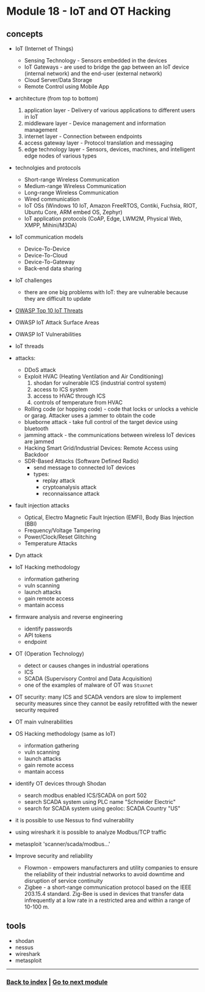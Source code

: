# Module 18 - IoT and OT Hacking

## concepts
- IoT (Internet of Things)
    - Sensing Technology - Sensors embedded in the devices
    - IoT Gateways - are used to bridge the gap between an IoT device (internal network) and the end-user (external network)
    - Cloud Server/Data Storage
    - Remote Control using Mobile App
- architecture (from top to bottom)
    1. application layer - Delivery of various applications to different users in IoT
    2. middleware layer - Device management and information management 
    3. internet layer - Connection between endpoints
    4. access gateway layer - Protocol translation and messaging
    5. edge technology layer - Sensors, devices, machines, and intelligent edge nodes of various types
- technolgies and protocols
    - Short-range Wireless Communication
    - Medium-range Wireless Communication
    - Long-range Wireless Communication
    - Wired communication
    - IoT OSs (Windows 10 IoT, Amazon FreeRTOS, Contiki, Fuchsia, RIOT, Ubuntu Core, ARM embed OS, Zephyr)
    - IoT application protocols (CoAP, Edge, LWM2M, Physical Web, XMPP, Mihini/M3DA)
- IoT communication models
    - Device-To-Device
    - Device-To-Cloud
    - Device-To-Gateway
    - Back-end data sharing
- IoT challenges
    - there are one big problems with IoT: they are vulnerable because they are difficult to update
- [OWASP Top 10 IoT Threats](https://wiki.owasp.org/index.php/OWASP_Internet_of_Things_Project#tab=IoT_Top_10)
- OWASP IoT Attack Surface Areas
- OWASP IoT Vulnerabilities
- IoT threads
- attacks:
    - DDoS attack
    - Exploit HVAC (Heating Ventilation and Air Conditioning)
        1. shodan for vulnerable ICS (industrial control system)
        2. access to ICS system
        3. access to HVAC through ICS
        4. controls of temperature from HVAC
    - Rolling code (or hopping code) - code that locks or unlocks a vehicle or garag. Attacker uses a jammer to obtain the code
    - blueborne attack - take full control of the target device using bluetooth
    - jamming attack - the communications between wireless IoT devices are jammed
    - Hacking Smart Grid/Industrial Devices: Remote Access using Backdoor
    - SDR-Based Attacks (Software Defined Radio)
        - send message to connected IoT devices
        - types:
            - replay attack
            - cryptoanalysis attack
            - reconnaissance attack
- fault injection attacks
    - Optical, Electro Magnetic Fault Injection (EMFI), Body Bias Injection (BBI) 
    - Frequency/Voltage Tampering
    - Power/Clock/Reset Glitching
    - Temperature Attacks
- Dyn attack

- IoT Hacking methodology
    - information gathering
    - vuln scanning
    - launch attacks
    - gain remote access
    - mantain access
- firmware analysis and reverse engineering
    - identify passwords
    - API tokens
    - endpoint
- OT (Operation Technology)
    - detect or causes changes in industrial operations
    - ICS
    - SCADA (Supervisory Control and Data Acquisition)
    - one of the examples of malware of OT was `Stuxnet`
- OT security: many ICS and SCADA vendors are slow to implement security measures since they cannot be easily retrofitted with the newer security required
- OT main vulnerabilities
- OS Hacking methodology (same as IoT)
    - information gathering
    - vuln scanning
    - launch attacks
    - gain remote access
    - mantain access
- identify OT devices through Shodan
    - search modbus enabled ICS/SCADA on port 502
    - search SCADA system using PLC name "Schneider Electric"
    - search for SCADA system using geoloc: SCADA Country "US"
- it is possible to use Nessus to find vulnerability
- using wireshark it is possible to analyze Modbus/TCP traffic
- metasploit 'scanner/scada/modbus...'
- Improve security and reliability 
    - Flowmon - empowers manufacturers and utility companies to ensure the reliability of their industrial networks to avoid downtime and disruption of service continuity
    - Zigbee - a short-range communication protocol based on the IEEE 203.15.4 standard. Zig-Bee is used in devices that transfer data infrequently at a low rate in a restricted area and within a range of 10-100 m.
## tools
- shodan
- nessus
- wireshark
- metasploit

---
### [Back to index](../README.md) | [Go to next module](19.md)